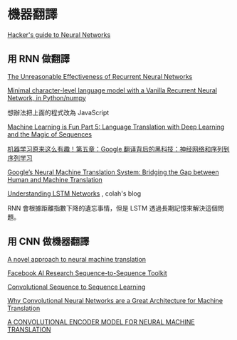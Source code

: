 # 機器翻譯

[Hacker's guide to Neural Networks](http://karpathy.github.io/neuralnets/)

## 用 RNN 做翻譯

[The Unreasonable Effectiveness of Recurrent Neural Networks](http://karpathy.github.io/2015/05/21/rnn-effectiveness/)

[Minimal character-level language model with a Vanilla Recurrent Neural Network, in Python/numpy](https://gist.github.com/karpathy/d4dee566867f8291f086)

想辦法把上面的程式改為 JavaScript

[Machine Learning is Fun Part 5: Language Translation with Deep Learning and the Magic of Sequences](https://medium.com/@ageitgey/machine-learning-is-fun-part-5-language-translation-with-deep-learning-and-the-magic-of-sequences-2ace0acca0aa)

[机器学习原来这么有趣！第五章：Google 翻译背后的黑科技：神经网络和序列到序列学习](https://zhuanlan.zhihu.com/p/24590838)

[Google’s Neural Machine Translation System: Bridging the Gap
between Human and Machine Translation](https://arxiv.org/pdf/1609.08144.pdf)

[Understanding LSTM Networks](http://colah.github.io/posts/2015-08-Understanding-LSTMs/) , colah's blog


RNN 會根據距離指數下降的遺忘事情，但是 LSTM 透過長期記憶來解決這個問題。


## 用 CNN 做機器翻譯

[A novel approach to neural machine translation](https://code.facebook.com/posts/1978007565818999/a-novel-approach-to-neural-machine-translation/)

[Facebook AI Research Sequence-to-Sequence Toolkit](https://github.com/facebookresearch/fairseq)

[Convolutional Sequence to Sequence Learning](https://arxiv.org/abs/1705.03122)

[Why Convolutional Neural Networks are a Great Architecture for Machine Translation](https://medium.com/ai-society/why-convolutional-neural-networks-are-a-great-architecture-for-machine-translation-9258ca1263a8)

[A CONVOLUTIONAL ENCODER MODEL FOR NEURAL MACHINE TRANSLATION](https://michaelauli.github.io/papers/convenc.pdf)